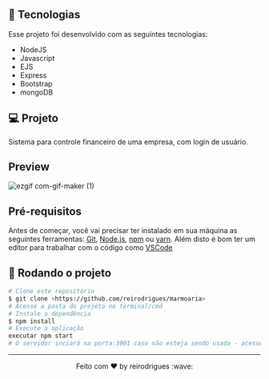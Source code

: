 ## 🚀 Tecnologias

Esse projeto foi desenvolvido com as seguintes tecnologias:

- NodeJS
- Javascript
- EJS
- Express
- Bootstrap
- mongoDB

## 💻 Projeto

Sistema para controle financeiro de uma empresa, com login de usuário.

## Preview

![ezgif com-gif-maker (1)](https://user-images.githubusercontent.com/103211492/191586514-e6ce151f-8343-4342-9b1d-0106a4b6d652.gif)

## Pré-requisitos

Antes de começar, você vai precisar ter instalado em sua máquina as seguintes ferramentas:
[Git](https://git-scm.com), [Node.js](https://nodejs.org/en/), [npm](https://www.npmjs.com/get-npm) ou [yarn](https://classic.yarnpkg.com/en/docs/install/#windows-stable).
Além disto é bom ter um editor para trabalhar com o código como [VSCode](https://code.visualstudio.com/)

## 🎲 Rodando o projeto

```bash
# Clone este repositório
$ git clone <https://github.com/reirodrigues/marmoaria>
# Acesse a pasta do projeto no terminal/cmd
# Instale a dependência
$ npm install
# Execute a aplicação
executar npm start
# O servidor inciará na porta:3001 caso não esteja sendo usada - acesse <http://localhost:3001>
```

---

<p align="center">Feito com ♥ by reirodrigues :wave:</p>
